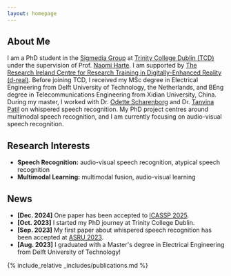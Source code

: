 ```yaml
---
layout: homepage
---
```


## About Me

I am a PhD student in the <a href="https://sigmedia.github.io" target="_blank">Sigmedia Group</a> at <a href="https://www.tcd.ie/" target="_blank">Trinity College Dublin (TCD)</a> under the supervision of Prof. <a href="https://sigmedia.github.io/team/nharte" target="_blank">Naomi Harte</a>. I am supported by [The Research Ireland Centre for Research Training in Digitally-Enhanced Reality (d-real)](https://d-real.ie/). Before joining TCD, I received my MSc degree in Electrical Engineering from Delft University of Technology, the Netherlands, and BEng degree in Telecommunications Engineering from Xidian University, China. During my master, I worked with Dr. <a href="https://odettescharenborg.wordpress.com/" target="_blank">Odette Scharenborg</a> and Dr. <a href="https://sites.google.com/site/tanvinabpatel/" target="_blank">Tanvina Patil</a> on whispered speech recognition. My PhD project centres around multimodal speech recognition, and I am currently focusing on audio-visual speech recognition.

## Research Interests

- **Speech Recognition:** audio-visual speech recognition, atypical speech recognition
- **Multimodal Learning:** multimodal fusion, audio-visual learning

## News

- **[Dec. 2024]** One paper has been accepted to <a href="https://2025.ieeeicassp.org/" target="_blank">ICASSP 2025</a>.
- **[Oct. 2023]** I started my PhD journey at Trinity College Dublin.
- **[Sep. 2023]** My first paper about whispered speech recognition has been accepted at <a href="http://www.asru2023.org/" target="_blank">ASRU 2023</a>.
- **[Aug. 2023]** I graduated with a Master's degree in Electrical Engineering from Delft University of Technology!



{% include_relative _includes/publications.md %}

<!-- {% include_relative _includes/services.md %} -->

<!-- {% include_relative  _includes/clustrmap.html style="js" %} -->
